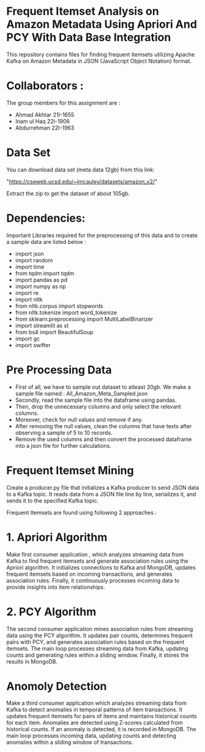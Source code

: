 # Frequent Itemset Analysis on Amazon Metadata Using Apriori And PCY With Data Base Integration
This repository contains files for finding frequent itemsets utilizing Apache Kafka on Amazon Metadata in JSON (JavaScript Object Notation) format. 

# Collaborators :
The group members for this assignment are :
- Ahmad Akhtar 21I-1655
- Inam ul Haq 22I-1906
- Abdurrehman 22I-1963

# Data Set 
You can download data set (meta data 12gb) from this link:

"https://cseweb.ucsd.edu/~jmcauley/datasets/amazon_v2/"

Extract the zip to get the dataset of about 105gb.

# Dependencies: 
Important Libraries required for the preprocessing of this data and to create a sample data are listed below :

- import json
- import random
- import time
- from tqdm import tqdm
- import pandas as pd
- import numpy as np
- import re
- import nltk
- from nltk.corpus import stopwords
- from nltk.tokenize import word_tokenize
- from sklearn.preprocessing import MultiLabelBinarizer
- import streamlit as st
- from bs4 import BeautifulSoup
- import gc
- import swifter


# Pre Processing Data 

- First of all, we have to sample out dataset to atleast 20gb. We make a sample file named : All_Amazon_Meta_Sampled.json
- Secondly, read the sample file into the dataframe using pandas. 
- Then, drop the unnecessary columns and only select the relevant columns.
- Moreover, check for null values and remove if any.
- After removing the null values, clean the columns that have texts after observing a sample of 5 to 10 records.
- Remove the used columns and then convert the processed dataframe into a json file for further calculations.


# Frequent Itemset Mining

Create a producer.py file that initializes a Kafka producer to send JSON data to a Kafka topic. It reads data from a JSON file line by line, serializes it, and sends it to the specified Kafka topic.

Frequent Itemsets are found using following 2 approaches :

# 1. Apriori Algorithm
  Make first consumer application , which analyzes streaming data from Kafka to find frequent itemsets and generate association rules using the Apriori algorithm. It initializes connections to Kafka and MongoDB, updates frequent itemsets based on incoming transactions, and generates association rules. Finally, it continuously processes incoming data to provide insights into item relationships.
# 2. PCY Algorithm
  The second consumer application mines association rules from streaming data using the PCY algorithm. It updates pair counts, determines frequent pairs with PCY, and generates association rules based on the frequent itemsets. The main loop processes streaming data from Kafka, updating counts and generating rules within a sliding window. Finally, it stores the results in MongoDB.

    
# Anomoly Detection
  Make a third consumer application which analyzes streaming data from Kafka to detect anomalies in temporal patterns of item transactions. It updates frequent itemsets for pairs of items and maintains historical counts for each item. Anomalies are detected using Z-scores calculated from historical counts. If an anomaly is detected, it is recorded in MongoDB. The main loop processes incoming data, updating counts and detecting anomalies within a sliding window of transactions.




